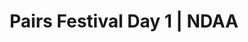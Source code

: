 ---
layout: match
title: Pairs Festival Day 1 | NDAA
keywords: NDAA, norwich & district anglers association, norwich & district anglers, norwich and district angling, norwich & district, matches, fishing match, match result, pairs festival, ndaa pairs festival, ndaa pairs festival day 1, ndaa pairs festival 1
sections:
  - title: Match Information
    hash: match-info
    css-class: match-info
    paragraphs:
      - hdr:
        img:
        sentences:
          - txt: Please book in and pay £120 entry & pools when you arrive at the Match HQ, you will be provided with a pairs sheet.
          - txt: <strong>Note</strong> there is NO need to alternate between Zone A & B over the two days.
          - txt: Once both anglers have drawn please complete the pairs sheet and return to Tony BEFORE leaving the draw.
          - txt: Those of you who draw scales on Day 1 please ensure you return them to Match HQ at end of Day 1.
          - txt: Results across both days will be declared at the end of Day 2 at the Match HQ.
#   - title: Match Result
#     hash: match-result
#     paragraphs:
#       - hdr:
#         img:
#         sentences:
#           - txt: Pairs result on the day decided by points (result shown above).
#           - txt: Series to be decided by Pairs' aggregate weight from 6 of the 7 rounds (each Pair can drop their lowest aggregate weight from a given round).
#   - title: 
#     hash:
#     css-class: table-container
#     paragraphs:
#       - result-file: pairs-r1
---